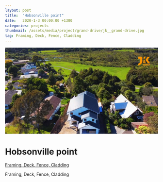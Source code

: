 ```yaml
---
layout: post
title:  "Hobsonville point"
date:   2020-1-3 00:00:00 +1300
categories: projects
thumbnail: /assets/media/project/grand-drive/jk__grand-drive.jpg
tag: Framing, Deck, Fence, Cladding
---
```


<div class="project__wrapper clearfix">

  <div class="project__hero">
    <img class="project__hero-media" src="/assets/media/project/grand-drive/jk__grand-drive.jpg" alt="Hobsonville point">
  </div>

  <div class="project__heading">
    <h1 class="project__title">Hobsonville point</h1>
    <p class="project__meta"><a href="#" class="project__tag">Framing, Deck, Fence, Cladding</a> <span class="project__year"></span></p>
  </div>

  <div class="project__desc">
    <p>Framing, Deck, Fence, Cladding</p>
  </div>

</div>

<br>

<!-- <div class="media-wrapper">
  <video class="project-media" autoplay loop muted playsinline id="projectVideo1" poster="">
    <source src="/assets/media/project/" type="video/mp4">
  </video>
</div> -->
